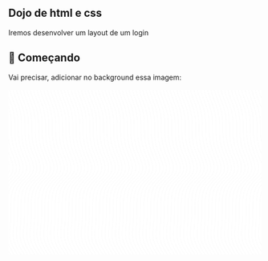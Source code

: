 ## Dojo de html e css
Iremos desenvolver um layout de um login

## 🚀 Começando
Vai precisar, adicionar no background essa imagem:<br /><br />
<img src="https://github.com/giovannirwp/dojo-html-css/blob/main/img/background.png" />
